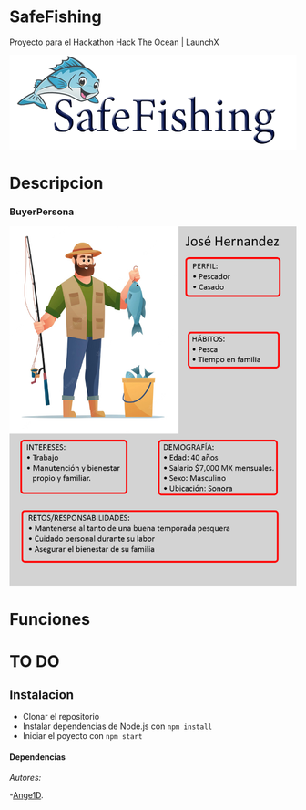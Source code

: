 # SafeFishing
 Proyecto para el Hackathon Hack The Ocean | LaunchX
 
 ![](https://github.com/Ange1D/SafeFishing/blob/main/src/assets/imgs/logo.png)
 


# Descripcion


### BuyerPersona

 ![](https://github.com/Ange1D/SafeFishing/blob/main/src/assets/imgs/BuyerPersona.png)

# Funciones

# TO DO

## Instalacion

* Clonar el repositorio
* Instalar dependencias de Node.js con `npm install`
* Iniciar el poyecto con `npm start`

#### Dependencias


*Autores:*

-[Ange1D](https://github.com/Ange1D).
